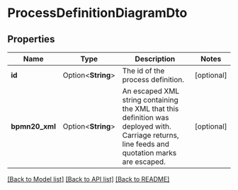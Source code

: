 # ProcessDefinitionDiagramDto

## Properties

Name | Type | Description | Notes
------------ | ------------- | ------------- | -------------
**id** | Option<**String**> | The id of the process definition. | [optional]
**bpmn20_xml** | Option<**String**> | An escaped XML string containing the XML that this definition was deployed with. Carriage returns, line feeds and quotation marks are escaped. | [optional]

[[Back to Model list]](../README.md#documentation-for-models) [[Back to API list]](../README.md#documentation-for-api-endpoints) [[Back to README]](../README.md)



